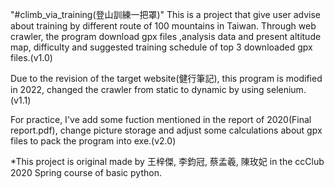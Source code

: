 "#climb_via_training(登山訓練一把罩)" 
This is a project that give user advise about training by different route of 100 mountains in Taiwan.
Through web crawler, the program download gpx files ,analysis data and present altitude map, difficulty and suggested training schedule of top 3 downloaded gpx files.(v1.0)

Due to the revision of the target website(健行筆記), this program is modified in 2022, changed the crawler from static to dynamic by using selenium. (v1.1)

For practice, I've add some fuction mentioned in the report of 2020(Final report.pdf), change picture storage and adjust some calculations about gpx files to pack the program into exe.(v2.0)

*This project is original made by 王梓傑, 李鈞冠, 蔡孟羲, 陳玫妃 in the ccClub 2020 Spring course of basic python.
